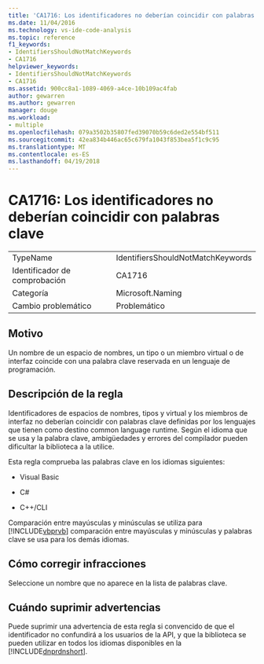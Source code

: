 ```yaml
---
title: 'CA1716: Los identificadores no deberían coincidir con palabras clave'
ms.date: 11/04/2016
ms.technology: vs-ide-code-analysis
ms.topic: reference
f1_keywords:
- IdentifiersShouldNotMatchKeywords
- CA1716
helpviewer_keywords:
- IdentifiersShouldNotMatchKeywords
- CA1716
ms.assetid: 900cc8a1-1089-4069-a4ce-10b109ac4fab
author: gewarren
ms.author: gewarren
manager: douge
ms.workload:
- multiple
ms.openlocfilehash: 079a3502b35807fed39070b59c6ded2e554bf511
ms.sourcegitcommit: 42ea834b446ac65c679fa1043f853bea5f1c9c95
ms.translationtype: MT
ms.contentlocale: es-ES
ms.lasthandoff: 04/19/2018
---
```

# <a name="ca1716-identifiers-should-not-match-keywords"></a>CA1716: Los identificadores no deberían coincidir con palabras clave
|||
|-|-|
|TypeName|IdentifiersShouldNotMatchKeywords|
|Identificador de comprobación|CA1716|
|Categoría|Microsoft.Naming|
|Cambio problemático|Problemático|

## <a name="cause"></a>Motivo
 Un nombre de un espacio de nombres, un tipo o un miembro virtual o de interfaz coincide con una palabra clave reservada en un lenguaje de programación.

## <a name="rule-description"></a>Descripción de la regla
 Identificadores de espacios de nombres, tipos y virtual y los miembros de interfaz no deberían coincidir con palabras clave definidas por los lenguajes que tienen como destino common language runtime. Según el idioma que se usa y la palabra clave, ambigüedades y errores del compilador pueden dificultar la biblioteca a la utilice.

 Esta regla comprueba las palabras clave en los idiomas siguientes:

-   Visual Basic

-   C#

-   C++/CLI

 Comparación entre mayúsculas y minúsculas se utiliza para [!INCLUDE[vbprvb](../code-quality/includes/vbprvb_md.md)] comparación entre mayúsculas y minúsculas y palabras clave se usa para los demás idiomas.

## <a name="how-to-fix-violations"></a>Cómo corregir infracciones
 Seleccione un nombre que no aparece en la lista de palabras clave.

## <a name="when-to-suppress-warnings"></a>Cuándo suprimir advertencias
 Puede suprimir una advertencia de esta regla si convencido de que el identificador no confundirá a los usuarios de la API, y que la biblioteca se pueden utilizar en todos los idiomas disponibles en la [!INCLUDE[dnprdnshort](../code-quality/includes/dnprdnshort_md.md)].